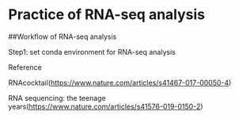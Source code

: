 # Practice of RNA-seq analysis

##Workflow of RNA-seq analysis

Step1: set conda environment for RNA-seq analysis

Reference

RNAcocktail(https://www.nature.com/articles/s41467-017-00050-4)

RNA sequencing: the teenage years(https://www.nature.com/articles/s41576-019-0150-2)

